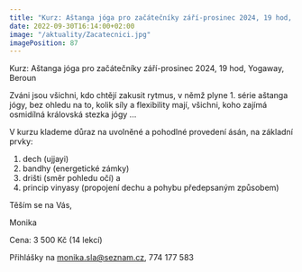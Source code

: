 ```yaml
---
title: "Kurz: Aštanga jóga pro začátečníky září-prosinec 2024, 19 hod, Yogaway, Beroun"
date: 2022-09-30T16:14:00+02:00
image: "/aktuality/Zacatecnici.jpg"
imagePosition: 87
---
```


Kurz: Aštanga jóga pro začátečníky září-prosinec 2024, 19 hod, Yogaway, Beroun

Zváni jsou všichni, kdo chtějí zakusit rytmus, v němž plyne 1. série aštanga jógy, bez ohledu na to, kolik síly a flexibility mají,
všichni, koho zajímá osmidílná královská stezka jógy ...

V kurzu klademe důraz na uvolněné a pohodlné provedení ásán, na základní prvky:
1. dech (ujjayi)
2. bandhy (energetické zámky)
3. drišti (směr pohledu očí) a
4. princip vinyasy (propojení dechu a pohybu předepsaným způsobem)

Těším se na Vás,

Monika

Cena: 3 500 Kč (14 lekcí)

Přihlášky na monika.sla@seznam.cz, 774 177 583
